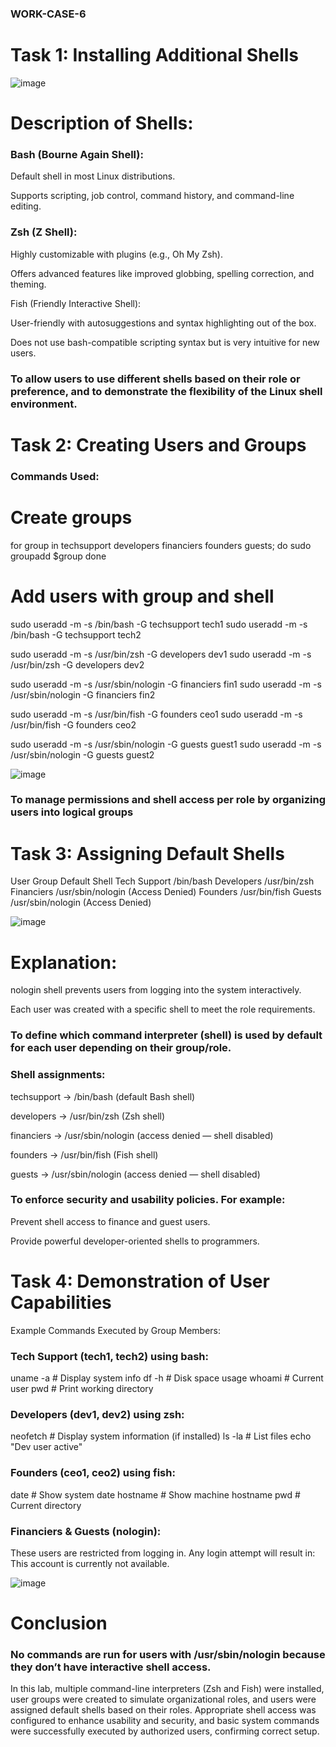 ### WORK-CASE-6

# Task 1: Installing Additional Shells

![image](https://github.com/user-attachments/assets/0f11fe56-71ce-4cee-ba7b-c2c811160bb5)


#  Description of Shells:
### Bash (Bourne Again Shell):

Default shell in most Linux distributions.

Supports scripting, job control, command history, and command-line editing.

### Zsh (Z Shell):

Highly customizable with plugins (e.g., Oh My Zsh).

Offers advanced features like improved globbing, spelling correction, and theming.

Fish (Friendly Interactive Shell):

User-friendly with autosuggestions and syntax highlighting out of the box.

Does not use bash-compatible scripting syntax but is very intuitive for new users.

###  To allow users to use different shells based on their role or preference, and to demonstrate the flexibility of the Linux shell environment.
# Task 2: Creating Users and Groups
### Commands Used:
# Create groups
for group in techsupport developers financiers founders guests; do
    sudo groupadd $group
done

# Add users with group and shell
sudo useradd -m -s /bin/bash -G techsupport tech1
sudo useradd -m -s /bin/bash -G techsupport tech2

sudo useradd -m -s /usr/bin/zsh -G developers dev1
sudo useradd -m -s /usr/bin/zsh -G developers dev2

sudo useradd -m -s /usr/sbin/nologin -G financiers fin1
sudo useradd -m -s /usr/sbin/nologin -G financiers fin2

sudo useradd -m -s /usr/bin/fish -G founders ceo1
sudo useradd -m -s /usr/bin/fish -G founders ceo2

sudo useradd -m -s /usr/sbin/nologin -G guests guest1
sudo useradd -m -s /usr/sbin/nologin -G guests guest2
 
![image](https://github.com/user-attachments/assets/0f8bede4-cff8-4324-b313-e6cd9425870e)

### To manage permissions and shell access per role by organizing users into logical groups

# Task 3: Assigning Default Shells
User Group	Default Shell
Tech Support	/bin/bash
Developers	/usr/bin/zsh
Financiers	/usr/sbin/nologin (Access Denied)
Founders	/usr/bin/fish
Guests	/usr/sbin/nologin (Access Denied)

![image](https://github.com/user-attachments/assets/bd60c555-4b8a-4b4a-964d-01ad12312223)

# Explanation:
nologin shell prevents users from logging into the system interactively.

Each user was created with a specific shell to meet the role requirements.

### To define which command interpreter (shell) is used by default for each user depending on their group/role.

### Shell assignments:

techsupport → /bin/bash (default Bash shell)

developers → /usr/bin/zsh (Zsh shell)

financiers → /usr/sbin/nologin (access denied — shell disabled)

founders → /usr/bin/fish (Fish shell)

guests → /usr/sbin/nologin (access denied — shell disabled)

### To enforce security and usability policies. For example:

Prevent shell access to finance and guest users.

Provide powerful developer-oriented shells to programmers.

# Task 4: Demonstration of User Capabilities
Example Commands Executed by Group Members:
### Tech Support (tech1, tech2) using bash:

uname -a            # Display system info
df -h               # Disk space usage
whoami              # Current user
pwd                 # Print working directory

###  Developers (dev1, dev2) using zsh:
neofetch            # Display system information (if installed)
ls -la              # List files
echo "Dev user active"

### Founders (ceo1, ceo2) using fish:

date                # Show system date
hostname            # Show machine hostname
pwd                 # Current directory

### Financiers & Guests (nologin):
These users are restricted from logging in. Any login attempt will result in:
This account is currently not available.

![image](https://github.com/user-attachments/assets/25afb0f2-847a-426b-8971-9cfa5fe604a6)

 # Conclusion 
### No commands are run for users with /usr/sbin/nologin because they don’t have interactive shell access. 
In this lab, multiple command-line interpreters (Zsh and Fish) were installed, user groups were created to simulate organizational roles, and users were assigned default shells based on their roles. Appropriate shell access was configured to enhance usability and security, and basic system commands were successfully executed by authorized users, confirming correct setup.
